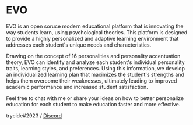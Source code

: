 # EVO

EVO is an open soruce modern educational platform that is innovating the way students learn, using psychological theories. This platform is designed to provide a highly personalized and adaptive learning environment that addresses each student's unique needs and characteristics.

Drawing on the concept of 16 personalities and personality accentuation theory, EVO can identify and analyze each student's individual personality traits, learning styles, and preferences. Using this information, we develop an individualized learning plan that maximizes the student's strengths and helps them overcome their weaknesses, ultimately leading to improved academic performance and increased student satisfaction.

Feel free to chat with me or share your ideas on how to better personalize education for each student to make education faster and more effective.

trycide#2923 / [Discord](https://discord.com/invite/YNEWvYX2)

